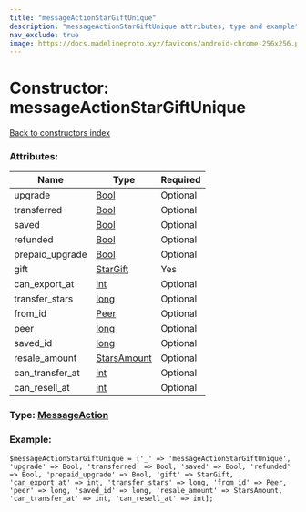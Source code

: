 ```yaml
---
title: "messageActionStarGiftUnique"
description: "messageActionStarGiftUnique attributes, type and example"
nav_exclude: true
image: https://docs.madelineproto.xyz/favicons/android-chrome-256x256.png
---
```

# Constructor: messageActionStarGiftUnique  
[Back to constructors index](/API_docs/constructors/index.html)



### Attributes:

| Name     |    Type       | Required |
|----------|---------------|----------|
|upgrade|[Bool](/API_docs/types/Bool.html) | Optional|
|transferred|[Bool](/API_docs/types/Bool.html) | Optional|
|saved|[Bool](/API_docs/types/Bool.html) | Optional|
|refunded|[Bool](/API_docs/types/Bool.html) | Optional|
|prepaid\_upgrade|[Bool](/API_docs/types/Bool.html) | Optional|
|gift|[StarGift](/API_docs/types/StarGift.html) | Yes|
|can\_export\_at|[int](/API_docs/types/int.html) | Optional|
|transfer\_stars|[long](/API_docs/types/long.html) | Optional|
|from\_id|[Peer](/API_docs/types/Peer.html) | Optional|
|peer|[long](/API_docs/types/long.html) | Optional|
|saved\_id|[long](/API_docs/types/long.html) | Optional|
|resale\_amount|[StarsAmount](/API_docs/types/StarsAmount.html) | Optional|
|can\_transfer\_at|[int](/API_docs/types/int.html) | Optional|
|can\_resell\_at|[int](/API_docs/types/int.html) | Optional|



### Type: [MessageAction](/API_docs/types/MessageAction.html)


### Example:

```
$messageActionStarGiftUnique = ['_' => 'messageActionStarGiftUnique', 'upgrade' => Bool, 'transferred' => Bool, 'saved' => Bool, 'refunded' => Bool, 'prepaid_upgrade' => Bool, 'gift' => StarGift, 'can_export_at' => int, 'transfer_stars' => long, 'from_id' => Peer, 'peer' => long, 'saved_id' => long, 'resale_amount' => StarsAmount, 'can_transfer_at' => int, 'can_resell_at' => int];
```  
